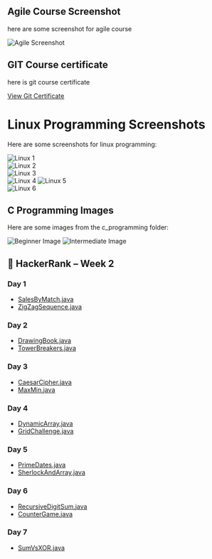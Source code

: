 

## Agile Course Screenshot

here are some screenshot for agile course

![Agile Screenshot](sdlc/agile.png)



## GIT Course certificate

here is git course certificate 

[View Git Certificate](git/git.certificate.pdf)


# Linux Programming Screenshots

Here are some screenshots for linux programming:

![Linux 1](linux_programming/linux1.png)  
![Linux 2](linux_programming/linux2.png)  
![Linux 3](linux_programming/linux3.png)  
![Linux 4](linux_programming/linux4.png)
![Linux 5](linux_programming/linux5.png)  
![Linux 6](linux_programming/linux6.png)


## C Programming Images

Here are some images from the c_programming folder:

![Beginner Image](c_programming/beginners.jpg)
![Intermediate Image](c_programming/intermediate.jpg)






## 📘 HackerRank – Week 2

### **Day 1**
- [SalesByMatch.java](Day1/SalesByMatch.java)  
- [ZigZagSequence.java](Day1/ZigZagSequence.java)  

### **Day 2**
- [DrawingBook.java](Day2/DrawingBook.java)  
- [TowerBreakers.java](Day2/TowerBreakers.java)  

### **Day 3**
- [CaesarCipher.java](Day3/CaesarCipher.java)  
- [MaxMin.java](Day3/MaxMin.java)  

### **Day 4**
- [DynamicArray.java](Day4/DynamicArray.java)  
- [GridChallenge.java](Day4/GridChallenge.java)  

### **Day 5**
- [PrimeDates.java](Day5/PrimeDates.java)  
- [SherlockAndArray.java](Day5/SherlockAndArray.java)  

### **Day 6**
- [RecursiveDigitSum.java](Day6/RecursiveDigitSum.java)  
- [CounterGame.java](Day6/CounterGame.java)  

### **Day 7**
- [SumVsXOR.java](Day7/SumVsXOR.java)  
